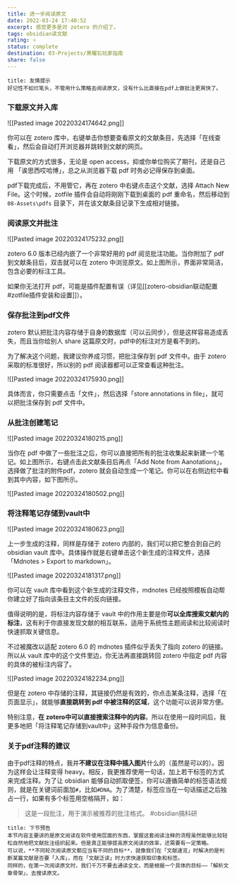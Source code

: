 ```yaml
---
title: 进一步阅读原文
date: 2022-03-24 17:40:52
excerpt: 感觉更多是对 zotero 的介绍了。
tags: obsidian读文献
rating: ⭐
status: complete
destination: 03-Projects/黑曜石玩家指南
share: false
---
```


```ad-info
title: 友情提示
好记性不如烂笔头，不管用什么策略去阅读原文，没有什么比直接在pdf上做批注更爽快了。
```

### 下载原文并入库

![[Pasted image 20220324174642.png]]

你可以在 zotero 库中，右键单击你想要查看原文的文献条目，先选择「在线查看」，然后会自动打开浏览器并跳转到文献的网页。

下载原文的方式很多，无论是 open access，抑或你单位购买了期刊，还是自己用 「诶思西哎哈博」，总之从浏览器下载 pdf 时务必记得保存到桌面。

pdf下载完成后，不用管它，再在 zotero 中右键点击这个文献，选择 Attach New File。这个时候，zotfile 插件会自动将刚刚下载到桌面的 pdf 重命名，然后移动到 `08-Assets\pdfs` 目录下，并在该文献条目记录下生成相对链接。

### 阅读原文并批注

![[Pasted image 20220324175232.png]]

zotero 6.0 版本已经内嵌了一个非常好用的 pdf 阅览批注功能。当你附加了 pdf 到文献条目后，双击就可以在 zotero 中浏览原文。如上图所示，界面非常简洁，包含必要的标注工具。

如果你无法打开 pdf，可能是插件配置有误（详见[[zotero-obsidian联动配置#zotfile插件安装和设置]]）。

### 保存批注到pdf文件

zotero 默认把批注内容存储于自身的数据库（可以云同步），但是这样容易造成丢失，而且当你给别人 share 这篇原文时，pdf中的标注对方是看不到的。

为了解决这个问题，我建议你养成习惯，把批注保存到 pdf 文件中。由于 zotero 采取的标准很好，所以别的 pdf 阅读器都可以正常查看这种批注。

![[Pasted image 20220324175930.png]]

具体而言，你只需要点击「文件」，然后选择「store annotations in file」，就可以把批注保存到 pdf 文件中。

### 从批注创建笔记

![[Pasted image 20220324180215.png]]

当你在 pdf 中做了一些批注之后，你可以直接把所有的批注收集起来新建一个笔记。如上图所示，右键点击此文献条目后再点「Add Note from Aanotations」，选择做了批注的附件pdf，zotero 就会自动生成一个笔记。你可以在右侧边栏中看到其中内容，如下图所示。

![[Pasted image 20220324180502.png]]

### 将注释笔记存储到vault中

![[Pasted image 20220324180623.png]]

上一步生成的注释，同样是存储于 zotero 内部的，我们可以把它整合到自己的 obsidian vault 库中。具体操作就是右键单击这个新生成的注释文件，选择「Mdnotes > Export to markdown」。

![[Pasted image 20220324181317.png]]

你可以在 vault 库中看到这个新生成的注释文件，mdnotes 已经按照模板自动帮你建立好了指向该条目主文件的反向链接。

值得说明的是，将标注内容存储于 vault 中的作用主要是你**可以全库搜索文献内的标注**，这有利于你直接发现文献的相互联系，适用于系统性主题阅读和比较阅读时快速抓取关键信息。

不过被魔改以适配 zotero 6.0 的 mdnotes 插件似乎丢失了指向 zotero 的链接。所以从 vault 库中的这个文件里边，你无法再直接跳转回 zotero 中指定 pdf 内容的具体的被标注内容了。

![[Pasted image 20220324182234.png]]

但是在 zotero 中存储的注释，其链接仍然是有效的，你点击某条注释，选择「在页面显示」，就能够**直接跳转到 pdf 中被注释的区域**，这个功能可以说非常方便。

特别注意，**在 zotero中可以直接搜索注释中的内容**。所以在使用一段时间后，我更多地把「将注释笔记存储到vault中」这种手段作为信息备份。

### 关于pdf注释的建议

由于pdf注释的特点，我并**不建议在注释中插入图片**什么的（虽然是可以的）。因为这样会让注释变得 heavy。相反，我更推荐使用一句话，加上若干标签的方式来完成注释。为了让 obsidian 能够自动抓取便签，你可以遵循简单的标签语法规则，就是在关键词前面加`#`，比如`#DNA`。为了清楚，标签应当在一句话描述之后独占一行，如果有多个标签用空格隔开，如：

> 这是一段批注，用于演示被推荐的批注格式。
> #obsidian搞科研  


```ad-info
title: 下节预告
本节内容主要讲的是原文阅读在软件使用层面的东西，掌握这套阅读注释的流程虽然能够比较轻松自然地把文献批注组织起来。但是真正能够提高原文阅读的效率，还需要有一定策略。
可以说，**不同轮次阅读原文都应当有不同的目标**，就像我们在「文献速览」时解决的是判断某篇文献是否要「入库」，而在「文献泛读」时力求快速获取印象和标签。
同样的，在第一次阅读原文时，我们千万不要去通读全文，而是根据一个具体的目标——「解析文章骨架」，去搜读原文。
```
